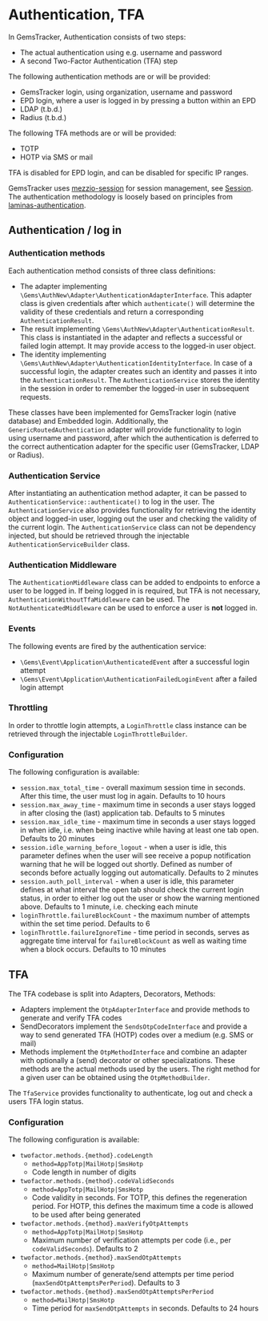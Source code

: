 # Authentication, TFA

In GemsTracker, Authentication consists of two steps:
 - The actual authentication using e.g. username and password
 - A second Two-Factor Authentication (TFA) step

The following authentication methods are or will be provided:
 - GemsTracker login, using organization, username and password
 - EPD login, where a user is logged in by pressing a button within an EPD
 - LDAP (t.b.d.)
 - Radius (t.b.d.)

The following TFA methods are or will be provided:
 - TOTP
 - HOTP via SMS or mail

TFA is disabled for EPD login, and can be disabled for specific IP ranges.

GemsTracker uses [mezzio-session](https://docs.mezzio.dev/mezzio-session/) for session management, see [Session](Session.md).
The authentication methodology is loosely based on principles from [laminas-authentication](https://docs.laminas.dev/laminas-authentication).

## Authentication / log in

### Authentication methods
Each authentication method consists of three class definitions:
- The adapter implementing `\Gems\AuthNew\Adapter\AuthenticationAdapterInterface`. This adapter class is given credentials after which `authenticate()` will determine the validity of these credentials and return a corresponding `AuthenticationResult`.
- The result implementing `\Gems\AuthNew\Adapter\AuthenticationResult`. This class is instantiated in the adapter and reflects a successful or failed login attempt. It may provide access to the logged-in user object.
- The identity implementing `\Gems\AuthNew\Adapter\AuthenticationIdentityInterface`. In case of a successful login, the adapter creates such an identity and passes it into the `AuthenticationResult`. The `AuthenticationService` stores the identity in the session in order to remember the logged-in user in subsequent requests.

These classes have been implemented for GemsTracker login (native database) and Embedded login. Additionally, the `GenericRoutedAuthentication` adapter will provide functionality to login using username and password, after which the authentication is deferred to the correct authentication adapter for the specific user (GemsTracker, LDAP or Radius).

### Authentication Service
After instantiating an authentication method adapter, it can be passed to `AuthenticationService::authenticate()` to log in the user. The `AuthenticationService` also provides functionality for retrieving the identity object and logged-in user, logging out the user and checking the validity of the current login. The `AuthenticationService` class can not be dependency injected, but should be retrieved through the injectable `AuthenticationServiceBuilder` class.

### Authentication Middleware
The `AuthenticationMiddleware` class can be added to endpoints to enforce a user to be logged in. If being logged in is required, but TFA is not necessary, `AuthenticationWithoutTfaMiddleware` can be used. The `NotAuthenticatedMiddleware` can be used to enforce a user is **not** logged in.

### Events
The following events are fired by the authentication service:
- `\Gems\Event\Application\AuthenticatedEvent` after a successful login attempt
- `\Gems\Event\Application\AuthenticationFailedLoginEvent` after a failed login attempt

### Throttling
In order to throttle login attempts, a `LoginThrottle` class instance can be retrieved through the injectable `LoginThrottleBuilder`.

### Configuration
The following configuration is available:
- `session.max_total_time` - overall maximum session time in seconds. After this time, the user must log in again. Defaults to 10 hours
- `session.max_away_time` - maximum time in seconds a user stays logged in after closing the (last) application tab. Defaults to 5 minutes
- `session.max_idle_time` - maximum time in seconds a user stays logged in when idle, i.e. when being inactive while having at least one tab open. Defaults to 20 minutes
- `session.idle_warning_before_logout` - when a user is idle, this parameter defines when the user will see receive a popup notification warning that he will be logged out shortly. Defined as number of seconds before actually logging out automatically. Defaults to 2 minutes
- `session.auth_poll_interval` - when a user is idle, this parameter defines at what interval the open tab should check the current login status, in order to either log out the user or show the warning mentioned above. Defaults to 1 minute, i.e. checking each minute
- `loginThrottle.failureBlockCount` - the maximum number of attempts within the set time period. Defaults to 6
- `loginThrottle.failureIgnoreTime` - time period in seconds, serves as aggregate time interval for `failureBlockCount` as well as waiting time when a block occurs. Defaults to 10 minutes

## TFA

The TFA codebase is split into Adapters, Decorators, Methods:
- Adapters implement the `OtpAdapterInterface` and provide methods to generate and verify TFA codes
- SendDecorators implement the `SendsOtpCodeInterface` and provide a way to send generated TFA (HOTP) codes over a medium (e.g. SMS or mail)
- Methods implement the `OtpMethodInterface` and combine an adapter with optionally a (send) decorator or other specializations. These methods are the actual methods used by the users. The right method for a given user can be obtained using the `OtpMethodBuilder`.

The `TfaService` provides functionality to authenticate, log out and check a users TFA login status.

### Configuration
The following configuration is available:
- `twofactor.methods.{method}.codeLength`
    - `method=AppTotp|MailHotp|SmsHotp`
    - Code length in number of digits
- `twofactor.methods.{method}.codeValidSeconds`
    - `method=AppTotp|MailHotp|SmsHotp`
    - Code validity in seconds. For TOTP, this defines the regeneration period. For HOTP, this defines the maximum time a code is allowed to be used after being generated
- `twofactor.methods.{method}.maxVerifyOtpAttempts`
    - `method=AppTotp|MailHotp|SmsHotp`
    - Maximum number of verification attempts per code (i.e., per `codeValidSeconds`). Defaults to 2
- `twofactor.methods.{method}.maxSendOtpAttempts`
    - `method=MailHotp|SmsHotp`
    - Maximum number of generate/send attempts per time period (`maxSendOtpAttemptsPerPeriod`). Defaults to 3
- `twofactor.methods.{method}.maxSendOtpAttemptsPerPeriod`
    - `method=MailHotp|SmsHotp`
    - Time period for `maxSendOtpAttempts` in seconds. Defaults to 24 hours

